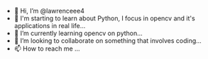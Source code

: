 - 👋 Hi, I’m @lawrenceee4
- 👀 I'm starting to learn about Python, I focus in opencv and it's applications in real life...
- 🌱 I’m currently learning opencv on python...
- 💞️ I’m looking to collaborate on something that involves coding...
- 📫 How to reach me ...
